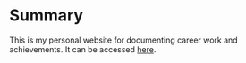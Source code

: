 # Summary

This is my personal website for documenting career work and achievements. It can be accessed [here](https://michaelmckinsey1.github.io/).
